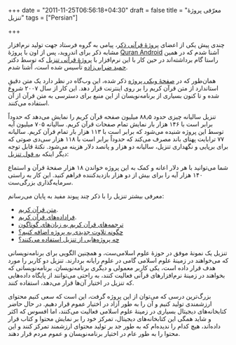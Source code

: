 +++
date = "2011-11-25T06:56:18+04:30"
draft = false
title = "معرّفی پروژهٔ تنزیل"
tags = ["Persian"]

+++


چندی پیش یکی از اعضای [پروژهٔ قرآنی ذکر](http://zekr.org/)، پیامی به گروه فرستاد جهت تولید نرم‌افزار مشابه ذکر برای اندروید، پس از اون با پروژهٔ [Quran Android](https://github.com/ahmedre/quran_android) آشنا شدم که در همین راستا گام برداشته‌اند در حین کار با این نرم‌افزار با [پروژهٔ قرآنی تنزیل](http://tanzil.net/) که توسط دکتر [حمید ضرابی‌زاده](http://sharif.edu/~zarrabi/) تأسیس شده است، آشنا شدم.

همان‌طور که در [صفحهٔ ویکی پروژه](http://tanzil.net/wiki/Tanzil_Project) ذکر شده، این وب‌گاه در نظر دارد یک متن دقیقِ استاندارد از متن قرآن کریم را بر روی اینترنت قرار دهد. این کار از سال ۲۰۰۷ شروع شده و تا کنون بسیاری از برنامه‌نویسان از این منبع برای دسترسی به متن قرآن از آن استفاده می‌کنند.

تنزیل سالیانه چیزی حدود ۸۸٫۵ میلیون صفحه قرآن کریم را نمایش می‌دهد که حدوداً برابر است با ۱۴۶ هزار بار نمایش تمام صفحات قرآن کریم. سالیانه ۷۰۵ میلیون آیه توسط این پروژه شنیده می‌شود که برابر است با ۱۱۳ هزار بار تمام قرآن کریم. سالیانه ۷۷ ترابایت پهنای باند مصرف می‌کند که حدوداً برابر است با ۱۱۸ هزار سی‌دی صوتی که برای برپایی و نگهداری تنزیل، سالیانه دو هزار و پانصد دلار هزینه می‌شود. نکتهٔ قابل توجه دیگر اینکه [به قول تنزیل](http://tanzil.net/wiki/Donation):

شما می‌توانید با هر دلار اعانه و کمک به این پروژه خواندن ۱۸ هزار صفحهٔ قرآن و استماع ۱۴۰ هزار آیه را برای بیش از دو هزار بازدیدکننده فراهم کنید. این کار به راستی سرمایه‌گذاری بزرگی‌ست.

معرفی بیشتر تنزیل را با ذکر چند پیوند مفید به پایان می‌رسانم:

* [متن قرآن کریم](http://tanzil.net/download/).
* [فراداده‌های قرآن کریم](http://tanzil.net/wiki/Quran_Metadata).
* [ترجمه‌های قرآن کریم به زبان‌های گوناگون](http://tanzil.net/trans/)
* [چگونه تلاوت جدیدی به پروژه اضافه کنیم؟](http://tanzil.net/wiki/Adding_New_Recitations)
* [چه پروژه‌هایی از تنزیل استفاده می‌کنند؟](http://tanzil.net/wiki/Who_is_using_Tanzil)

تنزیل یک نمونهٔ موفق در حوزهٔ علوم اسلامی‌ست، و همچنین الگویی برای برنامه‌نویسانی که می‌خواهند در زمینهٔ علوم اسلامی گامی در علوم رایانه بردارند. تنزیل دو کاربر را مورد هدف قرار داده است، یکی کاربر معمولی و دیگری برنامه‌نویسان. برنامه‌نویسانی که بخواهند در زمینهٔ نرم‌افزارهای قرآنی فعالیت کنند، به راحتی می‌توانند از پایگاه داده‌هایی که تنزیل در اختیار آن‌ها قرار می‌دهد، استفاده کنند.

بزرگ‌ترین درسی که می‌توان از این پروژه گرفت، این است که سعی کنیم محتوای ارزشمندی تولید کنیم و آن را به طور آزاد در اختیار عموم قرار دهیم. در حال حاضر کتابخانه‌های دیجیتال بسیاری در زمینهٔ علوم اسلامی فعالیت می‌کنند، اما افسوس که اکثر و شاید همگی این کتابخانه‌های دیجیتال، تمرکز خود را بر نمایش محتوا و کتاب قرار داده‌اند، هیچ کدام را ندیده‌ام که به طور جد بر تولید محتوای ارزشمند تمرکز کنند و این محتوا را به طور عام در اختیار برنامه‌نویسان و عموم مردم قرار دهند.
